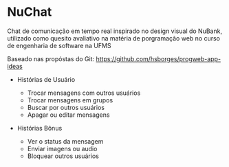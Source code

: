 # NuChat
Chat de comunicação em tempo real inspirado no design visual do NuBank, utilizado como quesito avaliativo na matéria de porgramação web no curso de engenharia de software na UFMS

Baseado nas propóstas do Git: https://github.com/hsborges/progweb-app-ideas

- Histórias de Usuário
  - Trocar mensagens com outros usuários
  - Trocar mensagens em grupos
  - Buscar por outros usuários
  - Apagar ou editar mensagens

- Histórias Bônus
  - Ver o status da mensagem
  - Enviar imagens ou audio
  - Bloquear outros usuários
